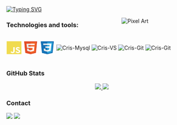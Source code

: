 [![Typing SVG](https://readme-typing-svg.demolab.com?font=Fira+Code&pause=1000&color=6793F7&width=435&lines=Hi%2C+everyone!+I'm+Henry+Ribeiro.;Welcome+to+my+Github+profile!+)](https://git.io/typing-svg)

<img src="https://media1.tenor.com/m/21NYxj1QQJoAAAAC/jett.gif" alt="Pixel Art" align="right" width="200">

### Technologies and tools:

<div style="display: inline_block"><br>
  <img align="center" alt="Cris-Js" height="35" width="40" src="https://raw.githubusercontent.com/devicons/devicon/master/icons/javascript/javascript-plain.svg">
  <img align="center" alt="Cris-HTML" height="35" width="40" src="https://raw.githubusercontent.com/devicons/devicon/master/icons/html5/html5-original.svg">
  <img align="center" alt="Cris-CSS" height="35" width="40" src="https://raw.githubusercontent.com/devicons/devicon/master/icons/css3/css3-original.svg">
  <img align="center" alt= "Cris-Mysql" height="60" width="40" src="https://cdn.jsdelivr.net/gh/devicons/devicon/icons/mysql/mysql-original-wordmark.svg">       
  <img align="center" alt="Cris-VS" height="35" width="40" src="https://cdn.jsdelivr.net/gh/devicons/devicon/icons/vscode/vscode-original.svg">
  <img align="center" alt="Cris-Git" height="35" width="40" src="https://cdn.jsdelivr.net/gh/devicons/devicon/icons/git/git-original.svg">
  <img align="center" alt="Cris-Git" height="35" width="100" src="https://nodejs.org/static/logos/nodejsDark.svg">
</div><br>

### GitHub Stats

<div align="left" style="display: flex; justify-content: center;">
  <a href="https://github.com/HenryDiv">
    <img height="195px" src="https://github-readme-stats.vercel.app/api?username=henryydev&theme=algolia&show_icons=true&hide_border=true&count_private=false"/>
    <img height="195px" src="https://github-readme-stats.vercel.app/api/top-langs/?username=henryydev&theme=algolia&show_icons=true&hide_border=true&layout=compact"/>
  </a>
</div>
    
### Contact

<div> 
  <a href="https://www.linkedin.com/in/henryribeiro-dev/" target="_blank"><img src="https://img.shields.io/badge/-LinkedIn-%230077B5?style=for-the-badge&logo=linkedin&logoColor=white" target="_blank"></a> 
  <a href="mailto:henryribeirodev@gmail.com"><img src="https://img.shields.io/badge/-Gmail-%23333?style=for-the-badge&logo=gmail&logoColor=white" target="_blank"></a>
</div>
